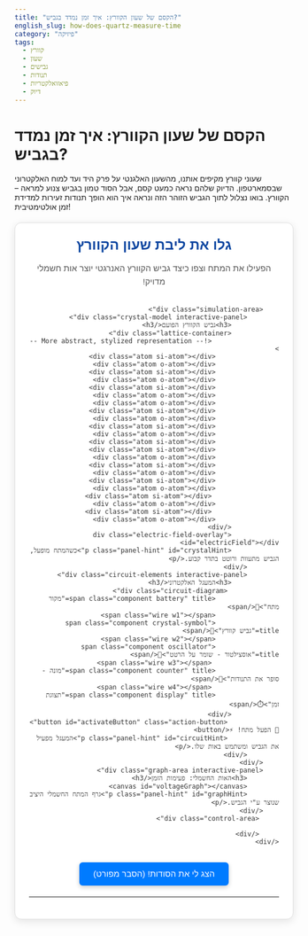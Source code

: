 ```yaml
---
title: "הקסם של שעון הקוורץ: איך זמן נמדד בגביש?"
english_slug: how-does-quartz-measure-time
category: "פיזיקה"
tags:
  - קוורץ
  - שעון
  - גבישים
  - תנודות
  - פיאזואלקטריות
  - דיוק
---
```

# הקסם של שעון הקוורץ: איך זמן נמדד בגביש?

שעוני קוורץ מקיפים אותנו, מהשעון האלגנטי על פרק היד ועד למוח האלקטרוני שבסמארטפון. הדיוק שלהם נראה כמעט קסם, אבל הסוד טמון בגביש צנוע למראה – הקוורץ. בואו נצלול לתוך הגביש הזוהר הזה ונראה איך הוא הופך תנודות זעירות למדידת זמן אולטימטיבית!

<div class="quartz-app-container">
    <div class="app-area">
        <h2>גלו את ליבת שעון הקוורץ</h2>
        <p class="intro-text">הפעילו את המתח וצפו כיצד גביש הקוורץ האנרגטי יוצר אות חשמלי מדויק!</p>

        <div class="simulation-area">
            <div class="crystal-model interactive-panel">
                <h3>גביש הקוורץ הפועם</h3>
                <div class="lattice-container">
                     <!-- More abstract, stylized representation -->
                    <div class="atom si-atom"></div>
                    <div class="atom o-atom"></div>
                    <div class="atom si-atom"></div>
                    <div class="atom o-atom"></div>
                    <div class="atom si-atom"></div>
                    <div class="atom o-atom"></div>
                    <div class="atom o-atom"></div>
                    <div class="atom si-atom"></div>
                    <div class="atom o-atom"></div>
                    <div class="atom si-atom"></div>
                    <div class="atom o-atom"></div>
                    <div class="atom si-atom"></div>
                    <div class="atom si-atom"></div>
                    <div class="atom o-atom"></div>
                    <div class="atom si-atom"></div>
                    <div class="atom o-atom"></div>
                    <div class="atom si-atom"></div>
                    <div class="atom o-atom"></div>
                     <div class="atom si-atom"></div>
                    <div class="atom o-atom"></div>
                     <div class="atom si-atom"></div>
                    <div class="atom o-atom"></div>
                </div>
                <div class="electric-field-overlay" id="electricField"></div>
                <p class="panel-hint" id="crystalHint">כשהמתח מופעל, הגביש מתעוות ורוטט בתדר קבוע.</p>
            </div>
            <div class="circuit-elements interactive-panel">
                <h3>המעגל האלקטרוני</h3>
                 <div class="circuit-diagram">
                    <span class="component battery" title="מקור מתח">🔋</span>
                    <span class="wire w1"></span>
                    <span class="component crystal-symbol" title="גביש קוורץ">💎</span>
                    <span class="wire w2"></span>
                    <span class="component oscillator" title="אוסצילטור - שומר על הרטט">🔄</span>
                     <span class="wire w3"></span>
                    <span class="component counter" title="מונה - סופר את התנודות">🔢</span>
                     <span class="wire w4"></span>
                    <span class="component display" title="תצוגת זמן">⏱️</span>
                </div>
                 <button id="activateButton" class="action-button">🔌 הפעל מתח! ⚡</button>
                 <p class="panel-hint" id="circuitHint">המעגל מפעיל את הגביש ומשתמש באות שלו.</p>
            </div>
        </div>
        <div class="graph-area interactive-panel">
            <h3>האות החשמלי: פעימות הזמן</h3>
            <canvas id="voltageGraph"></canvas>
            <p class="panel-hint" id="graphHint">גרף המתח החשמלי היציב שנוצר ע"י הגביש.</p>
        </div>
         <div class="control-area">

         </div>
    </div>
</div>

<button id="toggleExplanation" class="explanation-toggle-button">הצג לי את הסודות! (הסבר מפורט)</button>

<div id="explanation" style="display: none;">
    <h2>הסבר עמוק: מאחורי הקלעים של הדיוק</h2>
    <p>שעוני קוורץ הם פלא טכנולוגי קטן שמבוסס על תכונה יוצאת דופן של גביש הקוורץ הטבעי (סיליקון דו-חמצני, SiO2).</p>

    <h3>מבנה קסום ויציב</h3>
    <p>קוורץ אינו סתם אבן. זהו גביש בעל מבנה אטומי פנימי מסודר להפליא, בו אטומי סיליקון וחמצן קשורים זה לזה בתבנית קבועה וחוזרת. הסדר הזה הוא המפתח ליציבות שלו.</p>

    <h3>האפקט הפיאזואלקטרי: הלב הפועם</h3>
    <p>זו התכונה הגאונית של הקוורץ: הוא פיאזואלקטרי. זה אומר שהוא יכול להמיר אנרגיה חשמלית לאנרגיה מכנית, ולהפך:</p>
    <ul>
        <li>**חשמל לתנועה:** כשמפעילים מתח חשמלי על הגביש, הקשרים האטומיים נדחסים או נמתחים קלות, וגורמים לגביש כולו לשנות את צורתו באופן זעיר.</li>
        <li>**תנועה לחשמל:** כשמפעילים לחץ מכני על הגביש (מעוותים אותו), זה משנה את פיזור המטענים החשמליים בתוכו ויוצר מתח חשמלי קטן בקצותיו.</li>
    </ul>
    <p>האפקט הזה הוא דו-כיווני, וזו הנקודה הקריטית!</p>

    <h3>רטט ברזוננס: התדר המושלם</h3>
    <p>שעון הקוורץ מנצל את האפקט הפיאזואלקטרי ליצירת "פעימה" אלקטרונית יציבה להפליא. מחברים את הגביש למעגל אלקטרוני שמפעיל עליו מתח. המתח גורם לגביש להתכווץ. כשהוא מתכווץ, הוא מייצר מתח חשמלי משלו, שמתנגש במתח של המעגל. המעגל מתוכנן כך שהאינטראקציה הזו גורמת לגביש להיכנס למצב של רטט מכני קבוע ומהיר מאוד - בתדר הרזוננס הטבעי שלו. זה דומה לדחיפת נדנדה בדיוק בזמן הנכון כדי לשמור על התנועה. התדר הזה נקבע על ידי גודלו, צורתו ואופן החיתוך של הגביש, והוא יציב להפליא.</p>

    <h3>ספירת הפעימות: איך הופכים רטט לזמן</h3>
    <p>כל רטט מכני של הגביש יוצר, דרך האפקט הפיאזואלקטרי, פעימה חשמלית זעירה בתדר זהה. האות החשמלי המחזורי הזה מועבר למעגל אלקטרוני אחר שנקרא "מונה". המונה פשוט סופר את הפעימות. כל מספר קבוע וידוע מראש של פעימות (בשעוני יד רבים זה 32,768, או 2 בחזקת 15) נחשב ליחידת זמן אחת - למשל, שנייה אחת. המונה מעביר את המידע הזה למנגנון שמזיז את המחוגים או מציג את השעה בצג דיגיטלי.</p>

    <h3>למה זה כל כך מדויק?</h3>
    <p>הדיוק הפנומנלי של שעוני קוורץ נובע מהיציבות המדהימה של תדר הרטט של הגביש. מבנה הקוורץ כמעט אינו מושפע משינויים קטנים בטמפרטורה או בלחץ, בניגוד למנגנונים מכניים שמושפעים מקפיצים וגלגלי שיניים. התדר היציב הזה מספק בסיס מדידה אמין שאינו סוטה בקלות, ולכן שעון הקוורץ הפשוט מדויק בהרבה משעונים מכניים מורכבים ויקרים.</p>
</div>

<script>
    const activateButton = document.getElementById('activateButton');
    const latticeContainer = document.querySelector('.lattice-container');
    const electricFieldOverlay = document.getElementById('electricField');
    const crystalHint = document.getElementById('crystalHint');
    const circuitHint = document.getElementById('circuitHint');
    const graphHint = document.getElementById('graphHint');
    const voltageGraphCanvas = document.getElementById('voltageGraph');
    const toggleExplanationButton = document.getElementById('toggleExplanation');
    const explanationDiv = document.getElementById('explanation');
    const ctx = voltageGraphCanvas.getContext('2d');
    const circuitWires = document.querySelectorAll('.circuit-diagram .wire');
    const circuitCrystalSymbol = document.querySelector('.circuit-diagram .crystal-symbol');

    let isVibrating = false;
    let graphAnimationFrame = null;
    let graphStartTime = null;
    const graphDuration = 2000; // Duration for one cycle of the wave animation in ms

    // Set initial canvas size - make it responsive
    const resizeCanvas = () => {
        voltageGraphCanvas.width = voltageGraphCanvas.parentElement.clientWidth - 30; // Adjust for padding
        voltageGraphCanvas.height = 120;
        if (!isVibrating) {
             drawStaticGraph(); // Redraw initial state if not vibrating
        }
    };
    window.addEventListener('resize', resizeCanvas);
    resizeCanvas(); // Initial call

    // Function to draw a static baseline
    function drawStaticGraph() {
        ctx.clearRect(0, 0, voltageGraphCanvas.width, voltageGraphCanvas.height);
        ctx.strokeStyle = '#a0a0a0'; // Lighter gray for static
        ctx.lineWidth = 1;
        ctx.beginPath();
        ctx.moveTo(0, voltageGraphCanvas.height / 2);
        ctx.lineTo(voltageGraphCanvas.width, voltageGraphCanvas.height / 2);
        ctx.stroke();
    }

    // Function to draw a sine wave
    function drawSineWave(elapsedTime) {
        ctx.clearRect(0, 0, voltageGraphCanvas.width, voltageGraphCanvas.height);
        ctx.strokeStyle = '#1e88e5'; // Blue color for active signal
        ctx.lineWidth = 2;

        ctx.beginPath();
        ctx.moveTo(0, voltageGraphCanvas.height / 2);

        const frequency = 8; // Cycles visible on screen
        const amplitude = voltageGraphCanvas.height / 3; // Amplitude
        const phaseShift = (elapsedTime / graphDuration) * Math.PI * 2; // Shift phase over time for animation

        for (let x = 0; x < voltageGraphCanvas.width; x++) {
            const angle = (x / voltageGraphCanvas.width) * Math.PI * 2 * frequency + phaseShift;
            const y = voltageGraphCanvas.height / 2 - Math.sin(angle) * amplitude; // Y-axis is inverted in canvas
            ctx.lineTo(x, y);
        }
        ctx.stroke();

         // Draw axis line
        ctx.strokeStyle = '#a0a0a0';
        ctx.lineWidth = 1;
        ctx.beginPath();
        ctx.moveTo(0, voltageGraphCanvas.height / 2);
        ctx.lineTo(voltageGraphCanvas.width, voltageGraphCanvas.height / 2);
        ctx.stroke();
    }

    // Animation loop for the graph
    function animateGraph(timestamp) {
        if (!graphStartTime) graphStartTime = timestamp;
        const timeElapsed = timestamp - graphStartTime;

        if (isVibrating) {
             drawSineWave(timeElapsed);
        } else {
            // If stopped, clear the graph or draw static line after a brief moment
            // We stop the animation loop explicitly now, so this else might not be strictly needed here
        }

        if(isVibrating) { // Keep animating only if still vibrating
            graphAnimationFrame = requestAnimationFrame(animateGraph);
        }
    }

    // Circuit animation function
    function animateCircuit(active) {
        if (active) {
            circuitWires.forEach(wire => wire.classList.add('active'));
            circuitCrystalSymbol.classList.add('active');
        } else {
             circuitWires.forEach(wire => wire.classList.remove('active'));
             circuitCrystalSymbol.classList.remove('active');
        }
    }


    activateButton.addEventListener('click', () => {
        isVibrating = !isVibrating;
        if (isVibrating) {
            activateButton.textContent = '🛑 עצור שעון';
            activateButton.classList.remove('action-button');
            activateButton.classList.add('stop-button');

            latticeContainer.classList.add('vibrating');
            electricFieldOverlay.classList.add('active');

            animateCircuit(true);

            crystalHint.textContent = 'צפו באטומים רוטטים בתדר מדהים!';
            circuitHint.textContent = 'המעגל מפעיל את הגביש ושומע את פעימותיו!';
            graphHint.textContent = 'הנה האות החשמלי היציב שהגביש מייצר!';

            // Start animation loop if not already running
            if (!graphAnimationFrame) {
                 graphStartTime = null; // Reset start time for smooth start
                 animateGraph(performance.now()); // Use performance.now() for high precision time
            }

        } else {
            activateButton.textContent = '🔌 הפעל מתח! ⚡';
             activateButton.classList.remove('stop-button');
            activateButton.classList.add('action-button');

            latticeContainer.classList.remove('vibrating');
            electricFieldOverlay.classList.remove('active');

            animateCircuit(false);

            crystalHint.textContent = "כשהמתח מופעל, הגביש מתעוות ורוטט בתדר קבוע.";
            circuitHint.textContent = 'המעגל מפעיל את הגביש ומשתמש באות שלו.';
            graphHint.textContent = 'גרף המתח החשמלי היציב שנוצר ע"י הגביש.';

            // Stop the animation loop and clear/reset graph
             cancelAnimationFrame(graphAnimationFrame);
             graphAnimationFrame = null;
             graphStartTime = null;
             drawStaticGraph(); // Draw static line when stopped
        }
    });

    toggleExplanationButton.addEventListener('click', () => {
        const isHidden = explanationDiv.style.display === 'none';
        explanationDiv.style.display = isHidden ? 'block' : 'none';
        toggleExplanationButton.textContent = isHidden ? 'צמצם הסבר' : 'הצג לי את הסודות! (הסבר מפורט)';
         toggleExplanationButton.classList.toggle('active-explanation', isHidden);
    });

     // Initial state drawing
    drawStaticGraph();

</script>

<style>
    /* General Styles */
    .quartz-app-container {
        font-family: 'Arial', sans-serif;
        direction: rtl;
        text-align: right;
        margin: 20px auto;
        padding: 25px;
        border: 1px solid #e0e0e0;
        border-radius: 12px;
        max-width: 750px;
        background-color: #ffffff;
        box-shadow: 0 4px 15px rgba(0, 0, 0, 0.1);
        color: #333;
        overflow: hidden; /* Ensure things stay inside */
    }

    .app-area h2 {
        text-align: center;
        color: #0d47a1; /* Dark Blue */
        margin-top: 0;
        margin-bottom: 15px;
        font-size: 1.8em;
    }

    .intro-text {
        text-align: center;
        color: #555;
        margin-bottom: 30px;
        font-size: 1.1em;
        line-height: 1.6;
    }

    .simulation-area {
        display: flex;
        justify-content: space-between;
        align-items: stretch; /* Align items to stretch vertically */
        margin-bottom: 20px;
        flex-wrap: wrap; /* Allow wrapping on smaller screens */
        gap: 20px; /* Space between flex items */
    }

    .interactive-panel {
        background-color: #e3f2fd; /* Lightest Blue */
        border: 1px solid #bbdefb; /* Lighter Blue */
        border-radius: 10px;
        padding: 20px;
        text-align: center;
        flex: 1; /* Allow panels to grow */
        min-width: 280px; /* Ensure minimum width before wrapping */
        display: flex; /* Use flex for inner layout */
        flex-direction: column;
        align-items: center;
        transition: transform 0.3s ease-in-out, box-shadow 0.3s ease-in-out;
         position: relative; /* Needed for electric field overlay */
         overflow: hidden;
    }

     .interactive-panel h3 {
        color: #1565c0; /* Medium Blue */
        margin-top: 0;
        margin-bottom: 15px;
        font-size: 1.3em;
     }

    .panel-hint {
        font-size: 0.95em;
        color: #5e35b1; /* Deep Purple */
        margin-top: auto; /* Push hint to the bottom */
        min-height: 1.5em; /* Reserve space */
        line-height: 1.4;
    }

    /* Crystal Model Specifics */
    .crystal-model {
        justify-content: space-between; /* Space between h3, lattice, and hint */
    }

    .lattice-container {
        display: grid;
        grid-template-columns: repeat(4, 1fr); /* More grid columns */
        gap: 8px; /* Increase gap */
        width: 100%;
        max-width: 220px; /* Limit grid size */
        margin: 15px auto;
        background-color: #ffffff;
        border: 2px solid #0288d1; /* Cyan border */
        padding: 12px;
        border-radius: 8px;
        position: relative; /* Needed for atom positioning/animation */
         box-shadow: inset 0 0 8px rgba(0, 0, 0, 0.05);
         overflow: hidden; /* Hide potential overflow */
    }

    .atom {
        width: 22px; /* Larger atoms */
        height: 22px;
        border-radius: 50%;
        box-sizing: border-box;
        display: flex;
        justify-content: center;
        align-items: center;
        font-size: 0.8em;
        font-weight: bold;
        color: white;
        text-shadow: 0 1px 2px rgba(0,0,0,0.3);
        transition: transform 0.08s ease-in-out; /* Fast transition for subtle movement */
         cursor: pointer; /* Indicate interactivity */
    }

    .si-atom {
        background: linear-gradient(to bottom right, #4fc3f7, #039be5); /* Light Blue gradient */
        border: 1px solid #0277bd;
         box-shadow: 0 2px 4px rgba(0,0,0,0.2);
    }

     .o-atom {
        background: linear-gradient(to bottom right, #ffb74d, #fb8c00); /* Orange gradient */
        border: 1px solid #f57f17;
         box-shadow: 0 2px 4px rgba(0,0,0,0.2);
    }

    .lattice-container.vibrating .atom {
         /* More complex vibration */
         animation: subtle-vibrate 0.05s infinite alternate ease-in-out; /* Faster, smoother vibration */
    }

     @keyframes subtle-vibrate {
        0% { transform: translate(0, 0) rotate(0deg); }
        50% { transform: translate(0.5px, 0.5px) rotate(0.5deg); }
        100% { transform: translate(-0.5px, -0.5px) rotate(-0.5deg); }
    }

    .electric-field-overlay {
        position: absolute;
        top: 0;
        left: 0;
        width: 100%;
        height: 100%;
        background: radial-gradient(circle, rgba(33,150,243,0.2) 0%, rgba(255,255,255,0) 70%); /* Fading blue glow */
        pointer-events: none;
        opacity: 0;
        transition: opacity 0.5s ease-in-out;
         z-index: 1; /* Above atoms */
    }

     .electric-field-overlay.active {
        opacity: 1;
        animation: field-pulse 1.5s infinite ease-out;
     }

     @keyframes field-pulse {
         0% { transform: scale(0.9); opacity: 0.7; }
         50% { transform: scale(1); opacity: 1; }
         100% { transform: scale(0.9); opacity: 0.7; }
     }


    /* Circuit Elements Specifics */
    .circuit-elements {
        justify-content: space-between;
    }

    .circuit-diagram {
        display: flex;
        align-items: center;
        justify-content: center;
        margin: 15px 0;
        font-size: 2em; /* Larger emojis */
        color: #333;
         flex-wrap: wrap; /* Allow circuit line to wrap */
         gap: 5px; /* space between circuit components */
    }

    .component {
        padding: 0 5px; /* Space around components */
         transition: transform 0.3s ease-in-out;
    }

    .crystal-symbol {
         color: #0288d1; /* Cyan color for crystal */
         font-size: 1.8em;
         transition: transform 0.2s ease-in-out, color 0.2s ease-in-out;
    }

    .crystal-symbol.active {
        animation: pulse-scale 0.8s infinite ease-in-out alternate;
         color: #ff6f00; /* Orange when active */
    }

     @keyframes pulse-scale {
         0% { transform: scale(1); }
         100% { transform: scale(1.1); }
     }

     .wire {
         display: inline-block;
         width: 30px; /* Length of wire segments */
         height: 2px;
         background-color: #90a4ae; /* Gray wire */
         margin: 0 2px;
         position: relative;
         overflow: hidden;
     }

    .wire.active {
        background: linear-gradient(to right, #90a4ae 0%, #4caf50 50%, #90a4ae 100%); /* Green pulse effect */
        animation: flow 1s infinite linear;
         background-size: 200% 100%; /* Make gradient wider than wire */
    }

     @keyframes flow {
         0% { background-position: 200% 0; }
         100% { background-position: -200% 0; }
     }


    .action-button, .stop-button {
        background-color: #4CAF50; /* Green */
        color: white;
        padding: 12px 25px;
        border: none;
        border-radius: 6px;
        cursor: pointer;
        font-size: 1.1em;
        transition: background-color 0.3s ease, transform 0.1s ease;
        box-shadow: 0 3px 8px rgba(0,0,0,0.2);
        margin-top: 15px;
        min-height: 50px; /* Prevent size changes on text change */
    }

    .action-button:hover {
        background-color: #45a049;
        transform: translateY(-1px);
    }

    .action-button:active {
         transform: translateY(1px);
         box-shadow: 0 1px 5px rgba(0,0,0,0.3);
    }

     .stop-button {
         background-color: #e53935; /* Red */
     }
      .stop-button:hover {
        background-color: #d32f2f;
        transform: translateY(-1px);
    }

    .stop-button:active {
         transform: translateY(1px);
         box-shadow: 0 1px 5px rgba(0,0,0,0.3);
    }

    /* Graph Area Specifics */
    .graph-area {
        margin-top: 20px;
        padding: 20px;
        background-color: #e8f5e9; /* Lightest Green */
        border: 1px solid #c8e6c9; /* Lighter Green */
        border-radius: 10px;
        text-align: center;
        width: calc(100% - 40px); /* Adjust width for padding */
         box-sizing: border-box; /* Include padding in width */
    }

    #voltageGraph {
        border: 1px solid #a5d6a7; /* Medium Green border */
        margin-top: 10px;
        background-color: #ffffff; /* White background for graph area */
        border-radius: 5px;
    }


    /* Explanation Toggle Button */
    .explanation-toggle-button {
        display: block;
        margin: 30px auto 20px auto;
        padding: 12px 25px;
        background-color: #007bff; /* Blue */
        color: white;
        border: none;
        border-radius: 6px;
        cursor: pointer;
        font-size: 1.1em;
        transition: background-color 0.3s ease, transform 0.1s ease;
        box-shadow: 0 3px 8px rgba(0,0,0,0.2);
    }

    .explanation-toggle-button:hover {
        background-color: #0056b3;
        transform: translateY(-1px);
    }
      .explanation-toggle-button:active {
         transform: translateY(1px);
         box-shadow: 0 1px 5px rgba(0,0,0,0.3);
    }

    .explanation-toggle-button.active-explanation {
        background-color: #673ab7; /* Purple when explanation is open */
    }
     .explanation-toggle-button.active-explanation:hover {
         background-color: #512da8;
     }


    /* Explanation Area Styles */
    #explanation {
        margin-top: 20px;
        padding: 25px;
        border: 1px solid #e0e0e0;
        border-radius: 12px;
        background-color: #f5f5f5; /* Light gray */
        max-width: 750px;
        margin-left: auto;
        margin-right: auto;
        direction: rtl;
        text-align: right;
        line-height: 1.7;
         box-shadow: 0 2px 10px rgba(0,0,0,0.08);
    }

    #explanation h2 {
        color: #0d47a1;
        text-align: right;
        margin-top: 0;
        margin-bottom: 15px;
        font-size: 1.6em;
    }

     #explanation h3 {
        color: #1565c0;
        text-align: right;
        margin-top: 20px;
        margin-bottom: 10px;
        font-size: 1.3em;
         border-bottom: 1px solid #bbdefb;
         padding-bottom: 5px;
    }

    #explanation p {
        margin-bottom: 15px;
    }

    #explanation ul {
        list-style-type: disc;
        margin-right: 25px;
        margin-bottom: 15px;
         padding-right: 0;
    }

    #explanation li {
        margin-bottom: 8px;
        line-height: 1.5;
    }

    /* Responsive Adjustments */
    @media (max-width: 600px) {
        .simulation-area {
            flex-direction: column;
            align-items: center;
        }

        .interactive-panel {
            min-width: 95%; /* Allow panels to take more width on small screens */
        }

        .lattice-container {
            grid-template-columns: repeat(6, 1fr); /* More columns for smaller atoms */
            gap: 4px;
            max-width: none; /* No max width */
            width: 100%;
             padding: 8px;
        }

        .atom {
            width: 18px;
            height: 18px;
        }

        .circuit-diagram {
             font-size: 1.5em; /* Smaller emojis */
             flex-direction: column; /* Stack components vertically */
             gap: 8px;
        }

         .wire {
             width: 2px; /* Vertical wires */
             height: 20px; /* Height of vertical wire segments */
         }

         .wire.active {
            background: linear-gradient(to bottom, #90a4ae 0%, #4caf50 50%, #90a4ae 100%); /* Green pulse effect */
             background-size: 100% 200%;
             animation: flow-vertical 1s infinite linear;
         }
         @keyframes flow-vertical {
            0% { background-position: 0 200%; }
            100% { background-position: 0 -200%; }
        }


        .graph-area {
             width: 100%; /* Take full width on small screens */
             padding: 15px;
             box-sizing: border-box;
        }

        #voltageGraph {
            width: 100%;
        }
    }
</style>
---